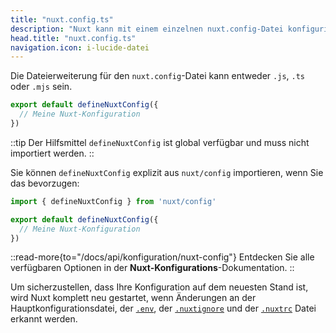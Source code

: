 ```yaml
---
title: "nuxt.config.ts"
description: "Nuxt kann mit einem einzelnen nuxt.config-Datei konfiguriert werden."
head.title: "nuxt.config.ts"
navigation.icon: i-lucide-datei
---
```


Die Dateierweiterung für den `nuxt.config`-Datei kann entweder `.js`, `.ts` oder `.mjs` sein.

```ts twoslash [nuxt.config.ts]
export default defineNuxtConfig({
  // Meine Nuxt-Konfiguration
})
```

::tip
Der Hilfsmittel `defineNuxtConfig` ist global verfügbar und muss nicht importiert werden.
::

Sie können `defineNuxtConfig` explizit aus `nuxt/config` importieren, wenn Sie das bevorzugen:

```ts twoslash [nuxt.config.ts]
import { defineNuxtConfig } from 'nuxt/config'

export default defineNuxtConfig({
  // Meine Nuxt-Konfiguration
})
```

::read-more{to="/docs/api/konfiguration/nuxt-config"}
Entdecken Sie alle verfügbaren Optionen in der **Nuxt-Konfigurations**-Dokumentation.
::

Um sicherzustellen, dass Ihre Konfiguration auf dem neuesten Stand ist, wird Nuxt komplett neu gestartet, wenn Änderungen an der Hauptkonfigurationsdatei, der [`.env`](/docs/führung/direktorienstruktur/env), der [`.nuxtignore`](/docs/führung/direktorienstruktur/nuxtignore) und der [`.nuxtrc`](/docs/führung/direktorienstruktur/nuxtrc) Datei erkannt werden.